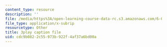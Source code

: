 ```yaml
---
content_type: resource
description: ''
file: /media/https%3A/open-learning-course-data-rc.s3.amazonaws.com/6-046j-design-and-analysis-of-algorithms-spring-2015/cdc9b0822c55973b922f4af37a6bd00a_iTMn0Kt18tg.srt
file_type: application/x-subrip
resourcetype: Other
title: 3play caption file
uid: cdc9b082-2c55-973b-922f-4af37a6bd00a
---
```

